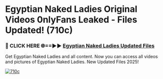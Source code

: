 # Egyptian Naked Ladies Original Videos 0nlyFans Leaked - Files Updated! (710c)

<h3>🔴 CLICK HERE 🌐==►► <a href="https://tinyurl.com/up5wt9bj" rel="nofollow">Egyptian Naked Ladies Updated Files</a></h3>

Get Egyptian Naked Ladies and all content. Now you can access all videos and pictures of Egyptian Naked Ladies. New Updated Files 2025!

[![710c](https://i.imgur.com/ABiUzMV.gif)](https://tinyurl.com/up5wt9bj)
